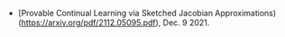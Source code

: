 
- [Provable Continual Learning via Sketched Jacobian Approximations)(https://arxiv.org/pdf/2112.05095.pdf), Dec. 9 2021.
